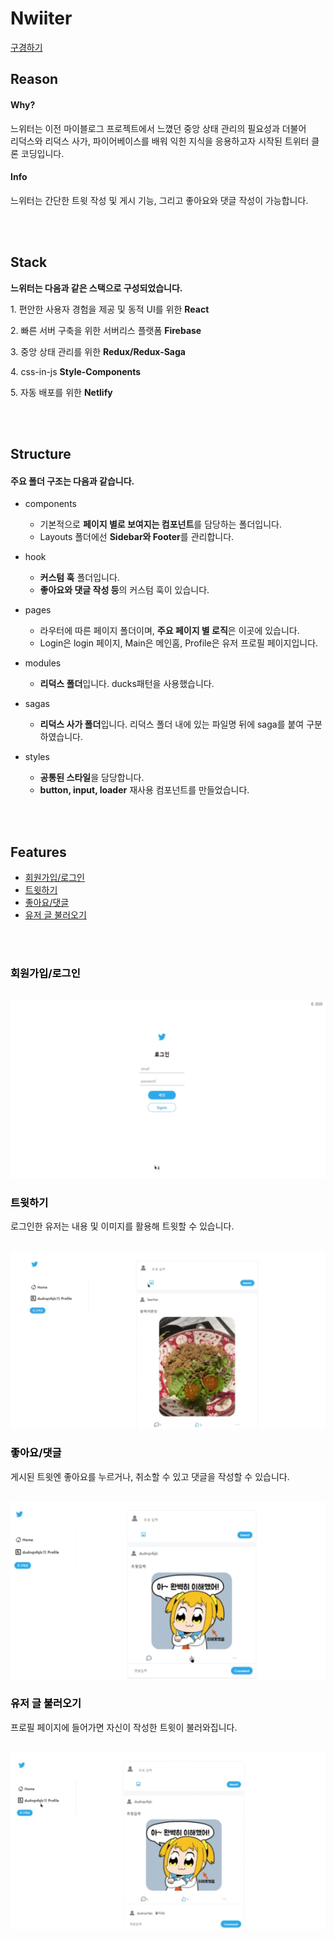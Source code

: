 # Nwiiter

[구경하기](https://nwitterclone.netlify.app/)

## Reason

#### Why?

<p>느위터는 이전 마이블로그 프로젝트에서 느꼈던 중앙 상태 관리의 필요성과 더불어 <br />
리덕스와 리덕스 사가, 파이어베이스를 배워 익힌 지식을 응용하고자 시작된 트위터 클론 코딩입니다.
</p>

#### Info

<p>느위터는 간단한 트윗 작성 및 게시 기능, 그리고 좋아요와 댓글 작성이 가능합니다.</p>

<br />
<br />

## Stack

**느위터는 다음과 같은 스택으로 구성되었습니다.**

<p>1. 편안한 사용자 경험을 제공 및 동적 UI를 위한 <strong>React</strong></p>

<p>2. 빠른 서버 구축을 위한 서버리스 플랫폼 <strong>Firebase</strong> </p>

<p>3. 중앙 상태 관리를 위한 <strong>Redux/Redux-Saga</strong></p>

<p>4. css-in-js <strong>Style-Components</strong></p>

<p>5. 자동 배포를 위한 <strong>Netlify</strong></p>

<br />
<br />

## Structure

#### 주요 폴더 구조는 다음과 같습니다.

-   components
    -   기본적으로 **페이지 별로 보여지는 컴포넌트**를 담당하는 폴더입니다.
    -   Layouts 폴더에선 **Sidebar와 Footer**를 관리합니다.
-   hook
    -   **커스텀 훅** 폴더입니다.
    -   **좋아요와 댓글 작성 등**의 커스텀 훅이 있습니다.
-   pages
    -   라우터에 따른 페이지 폴더이며, **주요 페이지 별 로직**은 이곳에 있습니다.
    -   Login은 login 페이지, Main은 메인홈, Profile은 유저 프로필 페이지입니다.
-   modules
    -   **리덕스 폴더**입니다. ducks패턴을 사용했습니다.
-   sagas

    -   **리덕스 사가 폴더**입니다. 리덕스 폴더 내에 있는 파일명 뒤에 saga를 붙여 구분하였습니다.

-   styles
    -   **공통된 스타일**을 담당합니다.
    -   **button, input, loader** 재사용 컴포넌트를 만들었습니다.

<br />
<br />

## Features

<ul>
<li><a href="#sign">회원가입/로그인</a></li>
<li><a href="#twit">트윗하기</a></li>
<li><a href="#like">좋아요/댓글</a></li>
<li><a href="#user">유저 글 불러오기</a></li>
</ul>

<br />
<br />

### <a style="color : black" id="sign">회원가입/로그인</a>

<br />
<img src="./src/assets/gif/로그인.gif">
<br />

### <a style="color : black" id="twit">트윗하기</a>

<p>로그인한 유저는 내용 및 이미지를 활용해 트윗할 수 있습니다.</p>
<br />
<img src="./src/assets/gif/twitt.gif">
<br />

### <a style="color : black" id="like">좋아요/댓글</a>

<p>게시된 트윗엔 좋아요를 누르거나, 취소할 수 있고 댓글을 작성할 수 있습니다.</p>
<br />
<img src="./src/assets/gif/likecomment.gif">
<br />

### <a style="color : black" id="user">유저 글 불러오기</a>

<p>프로필 페이지에 들어가면 자신이 작성한 트윗이 불러와집니다.</p>
<br />
    <img src="./src/assets/gif/userprofile.gif">
